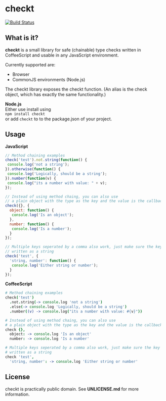 checkt
======

[![Build Status](https://travis-ci.org/Stoney-FD/checkt.png?branch=master)](https://travis-ci.org/Stoney-FD/checkt)

What is it?
-----------

__checkt__ is a small library for safe (chainable) type checks written in
CoffeeScript and usable in any JavaScript environment.

Currently supported are:

* Browser
* CommonJS environments (Node.js)

The checkt library exposes the checkt function. (An alias is the check object,
which has exactly the same functionality.)

__Node.js__  
Either use install using  
`npm install checkt`  
or add `checkt` to to the package.json of your project.

Usage
-----

__JavaScript__

```javascript
// Method chaining examples
check('test').not.string(function() {
 console.log('not a string');
}).otherwise(function() {
 console.log('Logically, should be a string');
}).number(function(v) {
 console.log("its a number with value: " + v);
});

// Instead of using method chaing, you can also use
// a plain object with the type as the key and the value is the callback function
check({}, {
  object: function() {
   console.log('Is an object');
  },
  number: function() {
   console.log('Is a number');
  }
});

// Multiple keys seperated by a comma also work, just make sure the key is
// written as a string
check('test', {
  'string, number': function() {
   console.log('Either string or number');
  }
});
```

__CoffeeScript__

```coffeescript
# Method chaining examples
check('test')
  .not.string(-> console.log 'not a string')
  .else(-> console.log 'Logically, should be a string')
  .number((v) -> console.log("its a number with value: #{v}"))

# Instead of using method chaing, you can also use
# a plain object with the type as the key and the value is the callback function
check {},
  object: -> console.log 'Is an object'
  number: -> console.log 'Is a number'

# Multiple keys seperated by a comma also work, just make sure the key is
# written as a string
check 'test',
  'string, number': -> console.log 'Either string or number'
```


License
-------

checkt is practically public domain. See __UNLICENSE.md__ for more information.